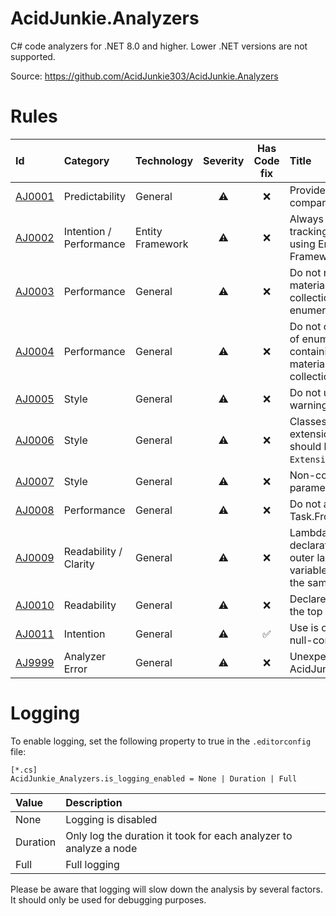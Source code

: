 # AcidJunkie.Analyzers

C# code analyzers for .NET 8.0 and higher. Lower .NET versions are not supported.

Source: https://github.com/AcidJunkie303/AcidJunkie.Analyzers

# Rules

| Id                                                                                             | Category                | Technology       | Severity | Has Code fix | Title                                                                            |
|:-----------------------------------------------------------------------------------------------|:------------------------|:-----------------|:--------:|:------------:|:---------------------------------------------------------------------------------|
| [AJ0001](https://github.com/AcidJunkie303/AcidJunkie.Analyzers/blob/main/docs/Rules/AJ0001.md) | Predictability          | General          |    ⚠️    |      ❌       | Provide an equality comparer argument                                            | 
| [AJ0002](https://github.com/AcidJunkie303/AcidJunkie.Analyzers/blob/main/docs/Rules/AJ0002.md) | Intention / Performance | Entity Framework |    ⚠️    |      ❌       | Always specify the tracking type when using Entity Framework                     | 
| [AJ0003](https://github.com/AcidJunkie303/AcidJunkie.Analyzers/blob/main/docs/Rules/AJ0003.md) | Performance             | General          |    ⚠️    |      ❌       | Do not return materialized collection as enumerable                              | 
| [AJ0004](https://github.com/AcidJunkie303/AcidJunkie.Analyzers/blob/main/docs/Rules/AJ0004.md) | Performance             | General          |    ⚠️    |      ❌       | Do not create tasks of enumerable type containing a materialized collection      | 
| [AJ0005](https://github.com/AcidJunkie303/AcidJunkie.Analyzers/blob/main/docs/Rules/AJ0005.md) | Style                   | General          |    ⚠️    |      ❌       | Do not use general warning suppression                                           | 
| [AJ0006](https://github.com/AcidJunkie303/AcidJunkie.Analyzers/blob/main/docs/Rules/AJ0006.md) | Style                   | General          |    ⚠️    |      ❌       | Classes containing extension methods should have an `Extensions` suffix          | 
| [AJ0007](https://github.com/AcidJunkie303/AcidJunkie.Analyzers/blob/main/docs/Rules/AJ0007.md) | Style                   | General          |    ⚠️    |      ❌       | Non-compliant parameter order                                                    | 
| [AJ0008](https://github.com/AcidJunkie303/AcidJunkie.Analyzers/blob/main/docs/Rules/AJ0008.md) | Performance             | General          |    ⚠️    |      ❌       | Do not await Task.FromResult()                                                   | 
| [AJ0009](https://github.com/AcidJunkie303/AcidJunkie.Analyzers/blob/main/docs/Rules/AJ0009.md) | Readability / Clarity   | General          |    ⚠️    |      ❌       | Lambda variable declaration hides outer lambda variable that share the same name | 
| [AJ0010](https://github.com/AcidJunkie303/AcidJunkie.Analyzers/blob/main/docs/Rules/AJ0010.md) | Readability             | General          |    ⚠️    |      ❌       | Declare constants at the top of the method                                       | 
| [AJ0011](https://github.com/AcidJunkie303/AcidJunkie.Analyzers/blob/main/docs/Rules/AJ0010.md) | Intention               | General          |    ⚠️    |      ✅       | Use is or is not for null-comparison                                             | 
| [AJ9999](https://github.com/AcidJunkie303/AcidJunkie.Analyzers/blob/main/docs/Rules/AJ9999.md) | Analyzer Error          | General          |    ⚠️    |      ❌       | Unexpected error in AcidJunkie.Analyzers                                         | 

# Logging

To enable logging, set the following property to true in the `.editorconfig` file:

```
[*.cs]
AcidJunkie_Analyzers.is_logging_enabled = None | Duration | Full
```

| Value    | Description                                                       |
|:---------|:------------------------------------------------------------------|
| None     | Logging is disabled                                               |  
| Duration | Only log the duration it took for each analyzer to analyze a node |
| Full     | Full logging                                                      |

Please be aware that logging will slow down the analysis by several factors. It should only be used for debugging
purposes.
